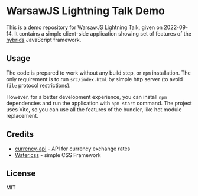 # WarsawJS Lightning Talk Demo

This is a demo repository for WarsawJS Lightning Talk, given on 2022-09-14. It contains a simple client-side application showing set of features of the [hybrids](https://hybrids.js.org) JavaScript framework.

## Usage

The code is prepared to work without any build step, or `npm` installation. The only requirement is to run `src/index.html` by simple http server (to avoid `file` protocol restrictions).

However, for a better development experience, you can install `npm` dependencies and run the application with `npm start` command. The project uses Vite, so you can use all the features of the bundler, like hot module replacement.

## Credits

* [currency-api](https://github.com/fawazahmed0/currency-api) - API for currency exchange rates
* [Water.css](https://watercss.kognise.dev/) - simple CSS Framework

## License

MIT

